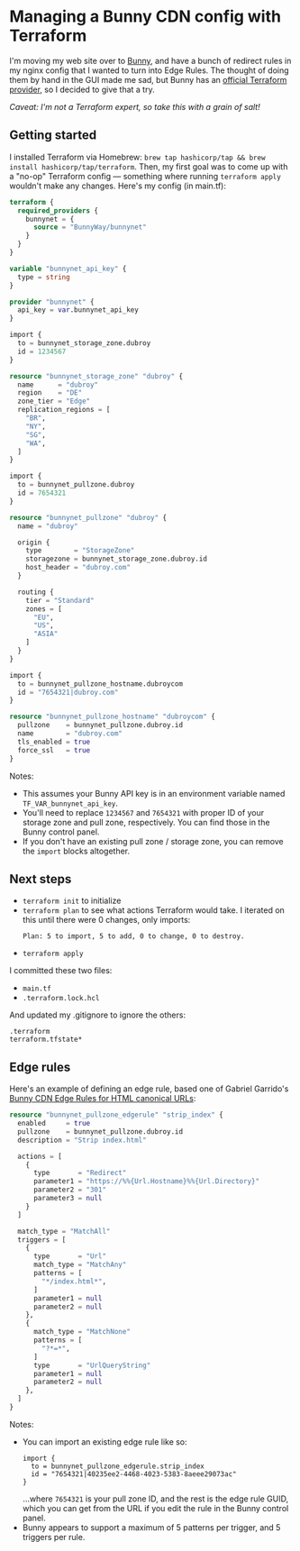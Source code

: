 # Managing a Bunny CDN config with Terraform

I'm moving my web site over to [Bunny](https://bunny.net/), and have a bunch of redirect rules in my nginx config that I wanted to turn into Edge Rules. The thought of doing them by hand in the GUI made me sad, but Bunny has an [official Terraform provider](https://registry.terraform.io/providers/BunnyWay/bunnynet/latest/docs), so I decided to give that a try.

_Caveat: I'm not a Terraform expert, so take this with a grain of salt!_

## Getting started

I installed Terraform via Homebrew: `brew tap hashicorp/tap && brew install hashicorp/tap/terraform`. Then, my first goal was to come up with a "no-op" Terraform config — something where running `terraform apply` wouldn't make any changes. Here's my config (in main.tf):

```tf
terraform {
  required_providers {
    bunnynet = {
      source = "BunnyWay/bunnynet"
    }
  }
}

variable "bunnynet_api_key" {
  type = string
}

provider "bunnynet" {
  api_key = var.bunnynet_api_key
}

import {
  to = bunnynet_storage_zone.dubroy
  id = 1234567
}

resource "bunnynet_storage_zone" "dubroy" {
  name      = "dubroy"
  region    = "DE"
  zone_tier = "Edge"
  replication_regions = [
    "BR",
    "NY",
    "SG",
    "WA",
  ]
}

import {
  to = bunnynet_pullzone.dubroy
  id = 7654321
}

resource "bunnynet_pullzone" "dubroy" {
  name = "dubroy"

  origin {
    type        = "StorageZone"
    storagezone = bunnynet_storage_zone.dubroy.id
    host_header = "dubroy.com"
  }

  routing {
    tier = "Standard"
    zones = [
      "EU",
      "US",
      "ASIA"
    ]
  }
}

import {
  to = bunnynet_pullzone_hostname.dubroycom
  id = "7654321|dubroy.com"
}

resource "bunnynet_pullzone_hostname" "dubroycom" {
  pullzone    = bunnynet_pullzone.dubroy.id
  name        = "dubroy.com"
  tls_enabled = true
  force_ssl   = true
}
```

Notes:
- This assumes your Bunny API key is in an environment variable named `TF_VAR_bunnynet_api_key`.
- You'll need to replace `1234567` and `7654321` with proper ID of your storage zone and pull zone, respectively. You can find those in the Bunny control panel.
- If you don't have an existing pull zone / storage zone, you can remove the `import` blocks altogether.

## Next steps

- `terraform init` to initialize
- `terraform plan` to see what actions Terraform would take. I iterated on this until there were 0 changes, only imports:
  ```
  Plan: 5 to import, 5 to add, 0 to change, 0 to destroy.
  ```
- `terraform apply`

I committed these two files:
- `main.tf`
- `.terraform.lock.hcl`

And updated my .gitignore to ignore the others:

```
.terraform
terraform.tfstate*
```

## Edge rules

Here's an example of defining an edge rule, based one of Gabriel Garrido's [Bunny CDN Edge Rules for HTML canonical URLs](https://garrido.io/notes/bunny-edge-rules-for-html-canonical-urls/):

```tf
resource "bunnynet_pullzone_edgerule" "strip_index" {
  enabled     = true
  pullzone    = bunnynet_pullzone.dubroy.id
  description = "Strip index.html"

  actions = [
    {
      type       = "Redirect"
      parameter1 = "https://%%{Url.Hostname}%%{Url.Directory}"
      parameter2 = "301"
      parameter3 = null
    }
  ]

  match_type = "MatchAll"
  triggers = [
    {
      type       = "Url"
      match_type = "MatchAny"
      patterns = [
        "*/index.html*",
      ]
      parameter1 = null
      parameter2 = null
    },
    {
      match_type = "MatchNone"
      patterns = [
        "?*=*",
      ]
      type       = "UrlQueryString"
      parameter1 = null
      parameter2 = null
    },
  ]
}
```

Notes:
- You can import an existing edge rule like so:
  ```
  import {
    to = bunnynet_pullzone_edgerule.strip_index
    id = "7654321|40235ee2-4468-4023-5383-8aeee29073ac"
  }
  ```
  …where `7654321` is your pull zone ID, and the rest is the edge rule GUID, which you can get from the URL if you edit the rule in the Bunny control panel.
- Bunny appears to support a maximum of 5 patterns per trigger, and 5 triggers per rule.
